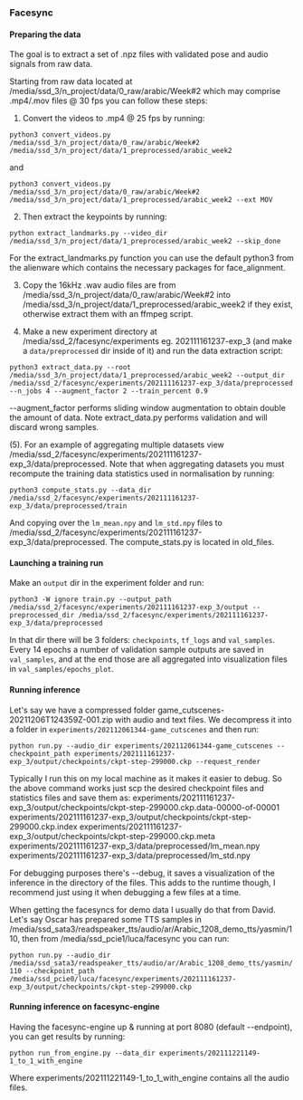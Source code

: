 ### Facesync

#### Preparing the data
The goal is to extract a set of .npz files with validated pose and audio signals from raw data.

Starting from raw data located at /media/ssd_3/n_project/data/0_raw/arabic/Week#2 which may comprise .mp4/.mov files @ 30 fps you can follow these steps:

1. Convert the videos to .mp4 @ 25 fps by running:

`python3 convert_videos.py /media/ssd_3/n_project/data/0_raw/arabic/Week#2 /media/ssd_3/n_project/data/1_preprocessed/arabic_week2`

and

`python3 convert_videos.py /media/ssd_3/n_project/data/0_raw/arabic/Week#2 /media/ssd_3/n_project/data/1_preprocessed/arabic_week2 --ext MOV`

2. Then extract the keypoints by running:

`python extract_landmarks.py --video_dir /media/ssd_3/n_project/data/1_preprocessed/arabic_week2 --skip_done`

For the extract_landmarks.py function you can use the default python3 from the alienware which contains the necessary packages for face_alignment.

3. Copy the 16kHz .wav audio files are from /media/ssd_3/n_project/data/0_raw/arabic/Week#2 into /media/ssd_3/n_project/data/1_preprocessed/arabic_week2 if they exist, otherwise extract them with an ffmpeg script.

4. Make a new experiment directory at /media/ssd_2/facesync/experiments eg. 202111161237-exp_3 (and make a `data/preprocessed` dir inside of it) and run the data extraction script:

`python3 extract_data.py --root /media/ssd_3/n_project/data/1_preprocessed/arabic_week2 --output_dir /media/ssd_2/facesync/experiments/202111161237-exp_3/data/preprocessed --n_jobs 4 --augment_factor 2 --train_percent 0.9`

--augment_factor performs sliding window augmentation to obtain double the amount of data. Note extract_data.py performs validation and will discard wrong samples.

(5). For an example of aggregating multiple datasets view /media/ssd_2/facesync/experiments/202111161237-exp_3/data/preprocessed. Note that when aggregating datasets you must recompute the training data statistics used in normalisation by running:

`python3 compute_stats.py --data_dir /media/ssd_2/facesync/experiments/202111161237-exp_3/data/preprocessed/train`

And copying over the `lm_mean.npy` and `lm_std.npy` files to /media/ssd_2/facesync/experiments/202111161237-exp_3/data/preprocessed. The compute_stats.py is located in old_files.

#### Launching a training run
Make an `output` dir in the experiment folder and run:

`python3 -W ignore train.py --output_path /media/ssd_2/facesync/experiments/202111161237-exp_3/output --preprocessed_dir /media/ssd_2/facesync/experiments/202111161237-exp_3/data/preprocessed`

In that dir there will be 3 folders: `checkpoints`, `tf_logs` and `val_samples`. Every 14 epochs a number of validation sample outputs are saved in `val_samples`, and at the end those are all aggregated into visualization files in `val_samples/epochs_plot`.


#### Running inference
Let's say we have a compressed folder game_cutscenes-20211206T124359Z-001.zip with audio and text files. We decompress it into a folder in `experiments/202112061344-game_cutscenes` and then run:

 `python run.py --audio_dir experiments/202112061344-game_cutscenes --checkpoint_path experiments/202111161237-exp_3/output/checkpoints/ckpt-step-299000.ckp --request_render`

Typically I run this on my local machine as it makes it easier to debug. So the above command works just scp the desired checkpoint files and statistics files and save them as:
experiments/202111161237-exp_3/output/checkpoints/ckpt-step-299000.ckp.data-00000-of-00001
experiments/202111161237-exp_3/output/checkpoints/ckpt-step-299000.ckp.index
experiments/202111161237-exp_3/output/checkpoints/ckpt-step-299000.ckp.meta
experiments/202111161237-exp_3/data/preprocessed/lm_mean.npy
experiments/202111161237-exp_3/data/preprocessed/lm_std.npy

For debugging purposes there's --debug, it saves a visualization of the inference in the directory of the files. This adds to the runtime though, I recommend just using it when debugging a few files at a time.

When getting the facesyncs for demo data I usually do that from David. Let's say Oscar has prepared some TTS samples in /media/ssd_sata3/readspeaker_tts/audio/ar/Arabic_1208_demo_tts/yasmin/110, then from /media/ssd_pcie1/luca/facesync you can run:

`python run.py --audio_dir /media/ssd_sata3/readspeaker_tts/audio/ar/Arabic_1208_demo_tts/yasmin/110 --checkpoint_path /media/ssd_pcie0/luca/facesync/experiments/202111161237-exp_3/output/checkpoints/ckpt-step-299000.ckp`

#### Running inference on facesync-engine
Having the facesync-engine up & running at port 8080 (default --endpoint), you can get results by running:

`python run_from_engine.py --data_dir experiments/202111221149-1_to_1_with_engine`

Where experiments/202111221149-1_to_1_with_engine contains all the audio files.